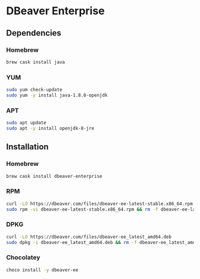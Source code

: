 # DBeaver Enterprise

## Dependencies

### Homebrew

```sh
brew cask install java
```

### YUM

```sh
sudo yum check-update
sudo yum -y install java-1.8.0-openjdk
```

### APT

```sh
sudo apt update
sudo apt -y install openjdk-8-jre
```

## Installation

### Homebrew

```sh
brew cask install dbeaver-enterprise
```

### RPM

```sh
curl -LO https://dbeaver.com/files/dbeaver-ee-latest-stable.x86_64.rpm
sudo rpm -vi dbeaver-ee-latest-stable.x86_64.rpm && rm -f dbeaver-ee-latest-stable.x86_64.rpm
```

### DPKG

```sh
curl -LO https://dbeaver.com/files/dbeaver-ee_latest_amd64.deb
sudo dpkg -i dbeaver-ee_latest_amd64.deb && rm -f dbeaver-ee_latest_amd64.deb
```

### Chocolatey

```sh
choco install -y dbeaver-ee
```

